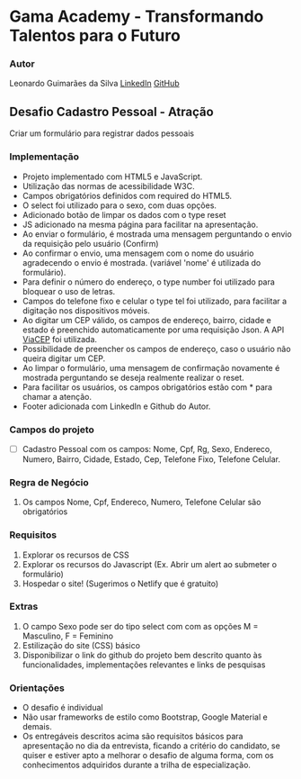 # **Gama Academy - Transformando Talentos para o Futuro**

### **Autor**
 Leonardo Guimarães da Silva
[LinkedIn](https://www.linkedin.com/in/leonardo-guimaraes-3191751ab/)
[GitHub](https://github.com/leoguimaoficial)
## **Desafio Cadastro Pessoal - Atração**

Criar um formulário para registrar dados pessoais

### **Implementação**
* Projeto implementado com HTML5 e JavaScript.
* Utilização das normas de acessibilidade W3C.
* Campos obrigatórios definidos com required do HTML5.
* O select foi utilizado para o sexo, com duas opções.
* Adicionado botão de limpar os dados com o type reset
* JS adicionado na mesma página para facilitar na apresentação.
* Ao enviar o formulário, é mostrada uma mensagem perguntando o envio da requisição pelo usuário (Confirm)
* Ao confirmar o envio, uma mensagem com o nome do usuário agradecendo o envio é mostrada. (variável 'nome' é utilizada do formulário).
* Para definir o número do endereço, o type number foi utilizado para bloquear o uso de letras.
* Campos do telefone fixo e celular o type tel foi utilizado, para facilitar a digitação nos dispositivos móveis.
* Ao digitar um CEP válido, os campos de endereço, bairro, cidade e estado é preenchido automaticamente por uma requisição Json. A API [ViaCEP](https://viacep.com.br/) foi utilizada.
* Possibilidade de preencher os campos de endereço, caso o usuário não queira digitar um CEP.
* Ao limpar o formulário, uma mensagem de confirmação novamente é mostrada perguntando se deseja realmente realizar o reset.
* Para facilitar os usuários, os campos obrigatórios estão com * para chamar a atenção.
* Footer adicionada com LinkedIn e Github do Autor.

### **Campos do projeto**
- [ ]  Cadastro Pessoal com os campos: Nome, Cpf, Rg, Sexo, Endereco, Numero, Bairro, Cidade, Estado, Cep, Telefone Fixo, Telefone Celular.

### **Regra de Negócio**

1. Os campos Nome, Cpf, Endereco, Numero, Telefone Celular são obrigatórios

### **Requisitos**

1. Explorar os recursos de CSS
2. Explorar os recursos do Javascript (Ex. Abrir um alert ao submeter o formulário)
3. Hospedar o site! (Sugerimos o Netlify que é gratuito)

### **Extras**

1. O campo Sexo pode ser do tipo select com com as opções M = Masculino, F = Feminino
2. Estilização do site (CSS) básico
3. Disponibilizar o link do github do projeto bem descrito quanto às funcionalidades, implementações relevantes e links de pesquisas

### **Orientações**

- O desafio é individual
- Não usar frameworks de estilo como Bootstrap, Google Material e demais.
- Os entregáveis descritos acima são requisitos básicos para apresentação no dia da entrevista, ficando a critério do candidato, se quiser e estiver apto a melhorar o desafio de alguma forma, com os conhecimentos adquiridos durante a trilha de especialização.